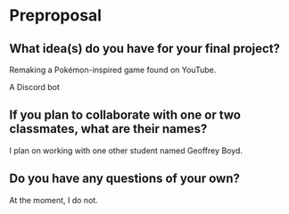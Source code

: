 # Preproposal

## What idea(s) do you have for your final project?

Remaking a Pokémon-inspired game found on YouTube.

A Discord bot

## If you plan to collaborate with one or two classmates, what are their names?

I plan on working with one other student named Geoffrey Boyd.

## Do you have any questions of your own?

At the moment, I do not.
